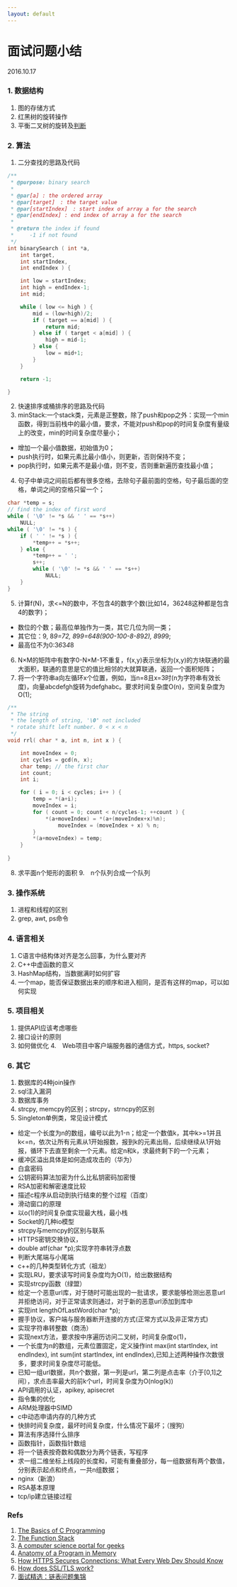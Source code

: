 ```yaml
---
layout: default
---
```


# 面试问题小结
2016.10.17

### 1. 数据结构
1. 图的存储方式
2. 红黑树的旋转操作
3. 平衡二叉树的旋转及[判断](http://zhedahht.blog.163.com/blog/static/25411174201142733927831/)

### 2. 算法
1. 二分查找的思路及代码

```C
/**
 * @purpose: binary search
 *
 * @par[a] : the ordered array
 * @par[target]　: the target value
 * @par[startIndex]　: start index of array a for the search
 * @par[endIndex] : end index of array a for the search
 *
 * @return the index if found
 *	   -1 if not found
 */
int binarySearch ( int *a, 
	int target, 
	int startIndex, 
	int endIndex ) {

	int low = startIndex;
	int high = endIndex-1;
	int mid;

	while ( low <= high ) {
		mid = (low+high)/2;
		if ( target == a[mid] ) { 
			return mid; 
		} else if ( target < a[mid] ) {
			high = mid-1;
		} else {
			low = mid+1;
		}
	}

	return -1;

}
```
2. 快速排序或桶排序的思路及代码
3. minStack:一个stack类，元素是正整数，除了push和pop之外：实现一个min函数，得到当前栈中的最小值，要求，不能对push和pop的时间复杂度有量级上的改变，min的时间复杂度尽量小；
  + 增加一个最小值数据，初始值为0；
  + push执行时，如果元素比最小值小，则更新，否则保持不变；
  + pop执行时，如果元素不是最小值，则不变，否则重新遍历查找最小值；
4. 句子中单词之间前后都有很多空格，去除句子最前面的空格，句子最后面的空格，单词之间的空格只留一个；

```C
char *temp = s;
// find the index of first word
while ( '\0' != *s && ' ' == *s++)
	NULL;
while ( '\0' != *s ) {
	if ( ' ' != *s ) {
		*temp++ = *s++;
	} else {
		*temp++ = ' ';
		s++;
		while ( '\0' != *s && ' ' == *s++)
			NULL;
	}
}
```

5. 计算f(N)，求<=N的数中，不包含4的数字个数(比如14，36248这种都是包含4的数字)；
  + 数位的个数；最高位单独作为一类，其它几位为同一类；
  + 其它位：9, 8*9=72, 8*9*9=648(900-100-8-8*9*2), 8*9*9*9;
  + 最高位不为0:3*6*3*4*8
6. N×M的矩阵中有数字0-N×M-1不重复，f(x,y)表示坐标为(x,y)的方块联通的最大面积，联通的意思是它的值比相邻的大就算联通，返回一个面积矩阵；
7. 将一个字符串a向左循环x个位置，例如，当n=8且x=3时(n为字符串有效长度)，向量abcdefgh旋转为defghabc。要求时间复杂度O(n)，空间复杂度为O(1);

```C
/**
 * The string
 * the length of string, '\0' not included
 * rotate shift left number. 0 < x < n
 */
void rrl( char * a, int n, int x ) {

	int moveIndex = 0;
	int cycles = gcd(n, x);
	char temp; // the first char
	int count;
	int i;

	for ( i = 0; i < cycles; i++ ) {
		temp = *(a+i);
		moveIndex = i;
		for ( count = 0; count < n/cycles-1; ++count ) {
			*(a+moveIndex) = *(a+(moveIndex+x)%n);
		    	moveIndex = (moveIndex + x) % n;
		}
		*(a+moveIndex) = temp;
	}
	
}
```
8. 求平面n个矩形的面积
9.　n个队列合成一个队列

### 3. 操作系统
1. 进程和线程的区别
2. grep, awt, ps命令

### 4. 语言相关
1. C语言中结构体对齐是怎么回事，为什么要对齐
2. C++中虚函数的意义
3. HashMap结构，当数据满时如何扩容
4. 一个map，能否保证数据出来的顺序和进入相同，是否有这样的map，可以如何实现


### 5. 项目相关
1. 提供API应该考虑哪些
2. 接口设计的原则
3. 如何做优化
4.　Web项目中客户端服务器的通信方式，https, socket?

### 6. 其它
1. 数据库的4种join操作
2. sql注入漏洞
3. 数据库事务
4. strcpy, memcpy的区别；strcpy，strncpy的区别
6. Singleton单例类，常见设计模式
* 给定一个长度为n的数组，编号以此为1-n；给定一个数值k，其中k>=1并且k<=n，依次让所有元素从1开始报数，报到k的元素出局，后续继续从1开始报，循环下去直至剩余一个元素。给定n和k，求最终剩下的一个元素；
* 缓冲区溢出具体是如何造成攻击的（华为）
* 白盒密码
* 公钥密码算法加密为什么比私钥密码加密慢
* RSA加密和解密速度比较
* 描述c程序从启动到执行结束的整个过程（百度）
* 滑动窗口的原理
* 以o(1)的时间复杂度实现最大栈，最小栈
* Socket的几种io模型
* strcpy与memcpy的区别与联系
* HTTPS密钥交换协议，
* double atf(char *p);实现字符串转浮点数
* 判断大尾端与小尾端
* c++的几种类型转化方式（祖龙）
* 实现LRU，要求读写时间复杂度均为O(1)，给出数据结构
* 实现strcpy函数（绿盟）
* 给定一个恶意url库，对于随时可能出现的一批请求，要求能够检测出恶意url并拒绝访问，对于正常请求则通过，对于新的恶意url添加到库中
* 实现int lengthOfLastWord(char *p);
* 握手协议，客户端与服务器断开连接的方式(正常方式以及非正常方式)
* 实现字符串转整数（商汤）
* 实现next方法，要求按中序遍历访问二叉树，时间复杂度o(1)，
* 一个长度为n的数组，元素位置固定，定义操作int max(int startIndex, int endIndex), int sum(int startIndex, int endIndex),已知上述两种操作次数很多，要求时间复杂度尽可能低。
* 已知一组url数据，共n个数据，第一列是url，第二列是点击率（介于[0,1]之间），求点击率最大的前k个url，时间复杂度为O(nlog(k))
* API调用的认证，apikey, apisecret
* 指令集的优化
* ARM处理器中SIMD
* c中动态申请内存的几种方式
* 快排时间复杂度，最坏时间复杂度，什么情况下最坏；（搜狗）
* 算法有序选择什么排序
* 函数指针，函数指针数组
* 将一个链表按奇数和偶数分为两个链表，写程序
* 求一组二维坐标上线段的长度和，可能有重叠部分，每一组数据有两个数值，分别表示起点和终点，一共n组数据；
* nginx（新浪）
* RSA基本原理
* tcp/ip建立链接过程

### Refs
1. [The Basics of C Programming](http://computer.howstuffworks.com/c.htm/printable)
2. [The Function Stack](http://www.tenouk.com/Bufferoverflowc/Bufferoverflow2a.html)
3. [A computer science portal for geeks](http://www.geeksforgeeks.org/memory-layout-of-c-program/)
4. [Anatomy of a Program in Memory](http://duartes.org/gustavo/blog/post/anatomy-of-a-program-in-memory/)
5. [How HTTPS Secures Connections: What Every Web Dev Should Know](https://blog.hartleybrody.com/https-certificates/)
6. [How does SSL/TLS work?](http://security.stackexchange.com/questions/20803/how-does-ssl-tls-work)
7. [面试精选：链表问题集锦](http://wuchong.me/blog/2014/03/25/interview-link-questions/)